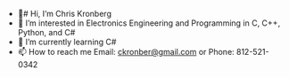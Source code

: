 - 👋# Hi, I’m Chris Kronberg
- 👀 I’m interested in Electronics Engineering and Programming in C, C++, Python, and C#
- 🌱 I’m currently learning C#
- 📫 How to reach me Email: ckronber@gmail.com or Phone: 812-521-0342

<!---
ckronber/ckronber is a ✨ special ✨ repository because its `README.md` (this file) appears on your GitHub profile.
You can click the Preview link to take a look at your changes.
--->
